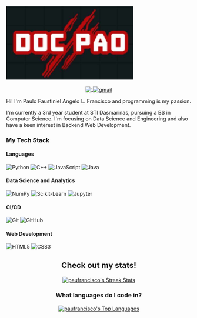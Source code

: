 ![Logo Page](./resources/logo.png)

<p align="center"> 
    <a href="https://www.tiktok.com/@java_doctor">
        <img align="center" src="https://img.shields.io/badge/TikTok-blue?style=social&logo=tiktok&logoColor=red" />
    </a>
    <a href="mailto:francisco.paulo.pf@gmail.com">
        <img align="center" src="https://img.shields.io/badge/Email-blue?style=social&logo=gmail" alt="gmail">
    </a>
</p>

Hi! I'm Paulo Faustiniel Angelo L. Francisco and programming is my passion.

I'm currently a 3rd year student at STI Dasmarinas, pursuing a BS in Computer Science. I'm focusing on Data Science and Engineering and also have a keen interest in Backend Web Development.

### My Tech Stack
#### Languages 
![Python](https://img.shields.io/badge/Python-white?style=for-the-badge&logo=python) 
![C++](https://img.shields.io/badge/c++-white?style=for-the-badge&logo=cplusplus&logoColor=black) 
![JavaScript](https://img.shields.io/badge/JavaScript-white?style=for-the-badge&logo=javascript) 
![Java](https://img.shields.io/badge/Java-white?style=for-the-badge&logo=java&logoColor=black) 
 
#### Data Science and Analytics
![NumPy](https://img.shields.io/badge/NumPy-white?style=for-the-badge&logo=numpy&logoColor=black)
![Scikit-Learn](https://img.shields.io/badge/Scikit--Learn-white?style=for-the-badge&logo=scikit-learn)
![Jupyter](https://img.shields.io/badge/Jupyter-white?style=for-the-badge&logo=jupyter)

#### CI/CD
![Git](https://img.shields.io/badge/Git-white?style=for-the-badge&logo=git) 
![GitHub](https://img.shields.io/badge/GitHub-white?style=for-the-badge&logo=github&logoColor=black)

#### Web Development
![HTML5](https://img.shields.io/badge/HTML-white?style=for-the-badge&logo=html5)
![CSS3](https://img.shields.io/badge/CSS-white?style=for-the-badge&logo=css3&logoColor=black)

<div align="center">
    <h2>Check out my <b>stats</b>!</h2>
    <a href="https://git.io/streak-stats">
        <img align="center" src="https://streak-stats.demolab.com/?user=paufrancisco" alt="paufrancisco's Streak Stats" />
    </a>
    <h3> What languages do I code in? </h3>
    <a href="https://git.io/streak-stats">
        <img align="center" src="https://github-readme-stats.vercel.app/api/top-langs/?username=paufrancisco&layout=compact&langs_count=10&theme=radical" alt="paufrancisco's Top Languages" />
    </a>
</div>
